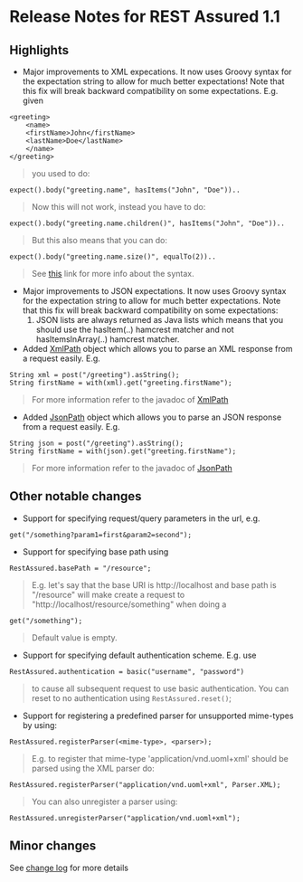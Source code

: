 # Release Notes for REST Assured 1.1 #

## Highlights ##
  * Major improvements to XML expecations. It now uses Groovy syntax for the expectation string to allow for much better expectations! Note that this fix will break backward compatibility on some expectations. E.g. given
```
<greeting>
    <name>
	<firstName>John</firstName>
	<lastName>Doe</lastName>
    </name>
</greeting>
```
> you used to do:
```
expect().body("greeting.name", hasItems("John", "Doe"))..
```
> Now this will not work, instead you have to do:
```
expect().body("greeting.name.children()", hasItems("John", "Doe"))..
```
> But this also means that you can do:
```
expect().body("greeting.name.size()", equalTo(2))..
```
> See [this](http://groovy.codehaus.org/Updating+XML+with+XmlSlurper) link for more info about the syntax.
  * Major improvements to JSON expectations. It now uses Groovy syntax for the expectation string to allow for much better expectations. Note that this fix will break backward compatibility on some expectations:
    1. JSON lists are always returned as Java lists which means that you should use the hasItem(..) hamcrest matcher and not hasItemsInArray(..) hamcrest matcher.
  * Added [XmlPath](http://rest-assured.googlecode.com/svn/tags/1.1/apidocs/com/jayway/restassured/path/xml/XmlPath.html) object which allows you to parse an XML response from a request easily. E.g.
```
String xml = post("/greeting").asString();
String firstName = with(xml).get("greeting.firstName");
```
> For more information refer to the javadoc of [XmlPath](http://rest-assured.googlecode.com/svn/tags/1.1/apidocs/com/jayway/restassured/path/xml/XmlPath.html)
  * Added [JsonPath](http://rest-assured.googlecode.com/svn/tags/1.1/apidocs/com/jayway/restassured/path/json/JsonPath.html) object which allows you to parse an JSON response from a request easily. E.g.
```
String json = post("/greeting").asString();
String firstName = with(json).get("greeting.firstName");
```
> For more information refer to the javadoc of [JsonPath](http://rest-assured.googlecode.com/svn/tags/1.1/apidocs/com/jayway/restassured/path/json/JsonPath.html)

## Other notable changes ##
  * Support for specifying request/query parameters in the url, e.g.
```
get("/something?param1=first&param2=second");
```
  * Support for specifying base path using
```
RestAssured.basePath = "/resource";
```
> E.g. let's say that the base URI is http://localhost and base path is "/resource" will make create a request to "http://localhost/resource/something" when doing a
```
get("/something");
```
> Default value is empty.
  * Support for specifying default authentication scheme. E.g. use
```
RestAssured.authentication = basic("username", "password")
```
> to cause all subsequent request to use basic authentication. You can reset to no authentication using `RestAssured.reset()`;
  * Support for registering a predefined parser for unsupported mime-types by using:
```
RestAssured.registerParser(<mime-type>, <parser>);
```
> E.g. to register that mime-type 'application/vnd.uoml+xml' should be parsed using the XML parser do:
```
RestAssured.registerParser("application/vnd.uoml+xml", Parser.XML);
```
> You can also unregister a parser using:
```
RestAssured.unregisterParser("application/vnd.uoml+xml");
```

## Minor changes ##
See [change log](http://github.com/jayway/rest-assured/raw/master/changelog.txt) for more details
